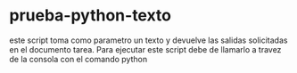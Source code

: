 # prueba-python-texto
este script toma como parametro un texto y devuelve las salidas solicitadas en el documento tarea.
Para ejecutar este script debe de llamarlo a travez de la consola con el comando python <script> --text_path <ubicacion_del_texto>
donde <script> es el archivo "funcon" y <ubicacion_del_texto> es la locacion del texto en .txt dentro del almacenamiento del dispositivo donde
se esta corriendo el script
